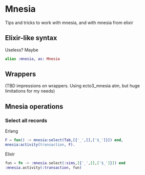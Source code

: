 # Mnesia

Tips and tricks to work with mnesia, and with mnesia from elixir

## Elixir-like syntax

Useless? Maybe

``` elixir
alias :mnesia, as: Mnesia
```

## Wrappers

(TBD impressions on wrappers. Using ecto3_mnesia atm, but huge limitations for my needs)

## Mnesia operations

### Select all records

Erlang

``` erlang
F = fun() -> mnesia:select(Tab,[{'_',[],['$_']}]) end,
mnesia:activity(transaction, F).
```

Elixir

``` elixir
fun = fn -> :mnesia.select(:sims,[{'_',[],['$_']}]) end
:mnesia.activity(:transaction, fun)
```
